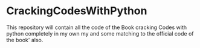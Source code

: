 # CrackingCodesWithPython
This repository will contain all the code of the Book cracking Codes with python
completely in my own my and some matching to the official code of the book'
also.
